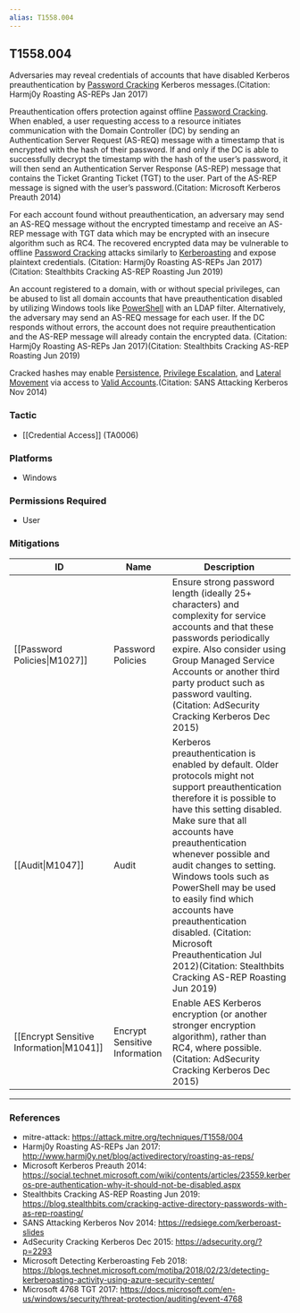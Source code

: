 ```yaml
---
alias: T1558.004
---
```


## T1558.004

Adversaries may reveal credentials of accounts that have disabled Kerberos preauthentication by [Password Cracking](https://attack.mitre.org/techniques/T1110/002) Kerberos messages.(Citation: Harmj0y Roasting AS-REPs Jan 2017) 

Preauthentication offers protection against offline [Password Cracking](https://attack.mitre.org/techniques/T1110/002). When enabled, a user requesting access to a resource initiates communication with the Domain Controller (DC) by sending an Authentication Server Request (AS-REQ) message with a timestamp that is encrypted with the hash of their password. If and only if the DC is able to successfully decrypt the timestamp with the hash of the user’s password, it will then send an Authentication Server Response (AS-REP) message that contains the Ticket Granting Ticket (TGT) to the user. Part of the AS-REP message is signed with the user’s password.(Citation: Microsoft Kerberos Preauth 2014)

For each account found without preauthentication, an adversary may send an AS-REQ message without the encrypted timestamp and receive an AS-REP message with TGT data which may be encrypted with an insecure algorithm such as RC4. The recovered encrypted data may be vulnerable to offline [Password Cracking](https://attack.mitre.org/techniques/T1110/002) attacks similarly to [Kerberoasting](https://attack.mitre.org/techniques/T1558/003) and expose plaintext credentials. (Citation: Harmj0y Roasting AS-REPs Jan 2017)(Citation: Stealthbits Cracking AS-REP Roasting Jun 2019) 

An account registered to a domain, with or without special privileges, can be abused to list all domain accounts that have preauthentication disabled by utilizing Windows tools like [PowerShell](https://attack.mitre.org/techniques/T1059/001) with an LDAP filter. Alternatively, the adversary may send an AS-REQ message for each user. If the DC responds without errors, the account does not require preauthentication and the AS-REP message will already contain the encrypted data. (Citation: Harmj0y Roasting AS-REPs Jan 2017)(Citation: Stealthbits Cracking AS-REP Roasting Jun 2019)

Cracked hashes may enable [Persistence](https://attack.mitre.org/tactics/TA0003), [Privilege Escalation](https://attack.mitre.org/tactics/TA0004), and [Lateral Movement](https://attack.mitre.org/tactics/TA0008) via access to [Valid Accounts](https://attack.mitre.org/techniques/T1078).(Citation: SANS Attacking Kerberos Nov 2014)


### Tactic
- [[Credential Access]] (TA0006)

### Platforms
- Windows

### Permissions Required
- User

### Mitigations

| ID | Name | Description |
| --- | --- | --- |
| [[Password Policies\|M1027]] | Password Policies | Ensure strong password length (ideally 25+ characters) and complexity for service accounts and that these passwords periodically expire. Also consider using Group Managed Service Accounts or another third party product such as password vaulting. (Citation: AdSecurity Cracking Kerberos Dec 2015) |
| [[Audit\|M1047]] | Audit | Kerberos preauthentication is enabled by default. Older protocols might not support preauthentication therefore it is possible to have this setting disabled. Make sure that all accounts have preauthentication whenever possible and audit changes to setting. Windows tools such as PowerShell may be used to easily find which accounts have preauthentication disabled.  (Citation: Microsoft Preauthentication Jul 2012)(Citation: Stealthbits Cracking AS-REP Roasting Jun 2019) |
| [[Encrypt Sensitive Information\|M1041]] | Encrypt Sensitive Information | Enable AES Kerberos encryption (or another stronger encryption algorithm), rather than RC4, where possible.(Citation: AdSecurity Cracking Kerberos Dec 2015) |


---
### References

- mitre-attack: https://attack.mitre.org/techniques/T1558/004
- Harmj0y Roasting AS-REPs Jan 2017: http://www.harmj0y.net/blog/activedirectory/roasting-as-reps/
- Microsoft Kerberos Preauth 2014: https://social.technet.microsoft.com/wiki/contents/articles/23559.kerberos-pre-authentication-why-it-should-not-be-disabled.aspx
- Stealthbits Cracking AS-REP Roasting Jun 2019: https://blog.stealthbits.com/cracking-active-directory-passwords-with-as-rep-roasting/
- SANS Attacking Kerberos Nov 2014: https://redsiege.com/kerberoast-slides
- AdSecurity Cracking Kerberos Dec 2015: https://adsecurity.org/?p=2293
- Microsoft Detecting Kerberoasting Feb 2018: https://blogs.technet.microsoft.com/motiba/2018/02/23/detecting-kerberoasting-activity-using-azure-security-center/
- Microsoft 4768 TGT 2017: https://docs.microsoft.com/en-us/windows/security/threat-protection/auditing/event-4768
